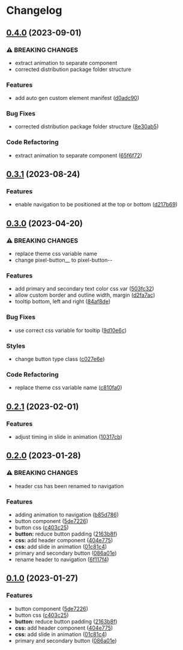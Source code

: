 # Changelog

## [0.4.0](https://github.com/jiayike/pixel-io/compare/styles-v0.3.1...styles-v0.4.0) (2023-09-01)


### ⚠ BREAKING CHANGES

* extract animation to separate component
* corrected distribution package folder structure

### Features

* add auto gen custom element manifest ([d0adc90](https://github.com/jiayike/pixel-io/commit/d0adc90928b71afbe0a1734fbc5a3d3361772cb9))


### Bug Fixes

* corrected distribution package folder structure ([8e30ab5](https://github.com/jiayike/pixel-io/commit/8e30ab576c4f8bf5af1d1623885d0a89e8940457))


### Code Refactoring

* extract animation to separate component ([65f6f72](https://github.com/jiayike/pixel-io/commit/65f6f7243c11827a3d6cc1ed3cfe2c5b6caa4b70))

## [0.3.1](https://github.com/jiayike/pixel-io/compare/styles-v0.3.0...styles-v0.3.1) (2023-08-24)


### Features

* enable navigation to be positioned at the top or bottom ([d217b69](https://github.com/jiayike/pixel-io/commit/d217b699ab9ea1b58f9b1e44a1535abf63c76e25))

## [0.3.0](https://github.com/jiayike/pixel-io/compare/styles-v0.2.1...styles-v0.3.0) (2023-04-20)


### ⚠ BREAKING CHANGES

* replace theme css variable name
* change pixel-button__<type> to pixel-button--<type>

### Features

* add primary and secondary text color css var ([503fc32](https://github.com/jiayike/pixel-io/commit/503fc320d8e114ed3268143a84f480287c69ee1a))
* allow custom border and outline width, margin ([d2fa7ac](https://github.com/jiayike/pixel-io/commit/d2fa7ac8537df7faf1820fd8a2b74f573a842f6d))
* tooltip bottom, left and right ([84af8de](https://github.com/jiayike/pixel-io/commit/84af8de9d5d8cd34c5f07b08c1572d14c7f53c27))


### Bug Fixes

* use correct css variable for tooltip ([9d10e6c](https://github.com/jiayike/pixel-io/commit/9d10e6c7262c527795a25253f57ffdb1185ed4df))


### Styles

* change button type class ([c027e6e](https://github.com/jiayike/pixel-io/commit/c027e6ebe87158969044db033045df6836526999))


### Code Refactoring

* replace theme css variable name ([c810fa0](https://github.com/jiayike/pixel-io/commit/c810fa0a402057abd11ad9ada1da919a7ff72ea6))

## [0.2.1](https://github.com/jiayike/pixel-io/compare/styles-v0.2.0...styles-v0.2.1) (2023-02-01)


### Features

* adjust timing in slide in animation ([10317cb](https://github.com/jiayike/pixel-io/commit/10317cb638e8481ab4b5c2a2b38e0f75bde8b063))

## [0.2.0](https://github.com/jiayike/pixel-io/compare/styles-v0.1.0...styles-v0.2.0) (2023-01-28)

### ⚠ BREAKING CHANGES

* header css has been renamed to navigation

### Features

* adding animation to navigation ([b85d786](https://github.com/jiayike/pixel-io/commit/b85d786b77d4060fe650bd4f82f919c9c3d6184a))
* button component ([5de7226](https://github.com/jiayike/pixel-io/commit/5de722656b3c2d906f79657fd94e751d75c5240f))
* button css ([c403c25](https://github.com/jiayike/pixel-io/commit/c403c259bda8c476d3234f8ff17bb71d627a1a71))
* **button:** reduce button padding ([2163b8f](https://github.com/jiayike/pixel-io/commit/2163b8fec826aec6ee3c7784f2969f58fb09eaf0))
* **css:** add header component ([404e775](https://github.com/jiayike/pixel-io/commit/404e77533e5661f06ae20583af41e5df616f3578))
* **css:** add slide in animation ([01c81c4](https://github.com/jiayike/pixel-io/commit/01c81c4171c6364b147fbfa387cd6ec44f8352b8))
* primary and secondary button ([086a01e](https://github.com/jiayike/pixel-io/commit/086a01ebf86af2aa1af9f61ae28f13698bbed8a2))
* rename header to navigation ([6f117f4](https://github.com/jiayike/pixel-io/commit/6f117f489e4484dee14bf242ad589676259d8e22))

## [0.1.0](https://github.com/jiayike/pixel-io/compare/styles-v0.0.1...styles-v0.1.0) (2023-01-27)

### Features

* button component ([5de7226](https://github.com/jiayike/pixel-io/commit/5de722656b3c2d906f79657fd94e751d75c5240f))
* button css ([c403c25](https://github.com/jiayike/pixel-io/commit/c403c259bda8c476d3234f8ff17bb71d627a1a71))
* **button:** reduce button padding ([2163b8f](https://github.com/jiayike/pixel-io/commit/2163b8fec826aec6ee3c7784f2969f58fb09eaf0))
* **css:** add header component ([404e775](https://github.com/jiayike/pixel-io/commit/404e77533e5661f06ae20583af41e5df616f3578))
* **css:** add slide in animation ([01c81c4](https://github.com/jiayike/pixel-io/commit/01c81c4171c6364b147fbfa387cd6ec44f8352b8))
* primary and secondary button ([086a01e](https://github.com/jiayike/pixel-io/commit/086a01ebf86af2aa1af9f61ae28f13698bbed8a2))
